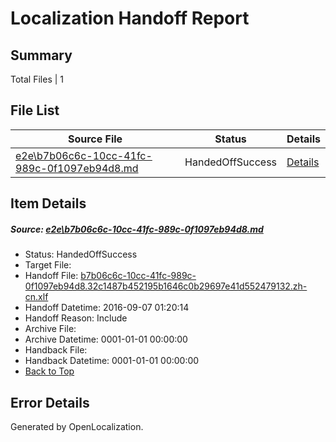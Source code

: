 # <a name='report-top'></a> Localization Handoff Report

## Summary
 Total Files | 1

## File List
 Source File | Status | Details 
 ----------- | ------ | ------- 
 [e2e\b7b06c6c-10cc-41fc-989c-0f1097eb94d8.md](https://github.com/OpenLocalizationTestOrg/ol-test0/blob/d3ef908b4ad7a1bf730e6e179943a5fed140977f/e2e/b7b06c6c-10cc-41fc-989c-0f1097eb94d8.md) | HandedOffSuccess | [Details](#2b2edeb3207fdd67338e433be486a8710a2b84ff1)

## Item Details
##### <a name='2b2edeb3207fdd67338e433be486a8710a2b84ff1'></a> Source: [e2e\b7b06c6c-10cc-41fc-989c-0f1097eb94d8.md](https://github.com/OpenLocalizationTestOrg/ol-test0/blob/d3ef908b4ad7a1bf730e6e179943a5fed140977f/e2e/b7b06c6c-10cc-41fc-989c-0f1097eb94d8.md)
* Status: HandedOffSuccess
* Target File: 
* Handoff File: [b7b06c6c-10cc-41fc-989c-0f1097eb94d8.32c1487b452195b1646c0b29697e41d552479132.zh-cn.xlf](https://github.com/OpenLocalizationTestOrg/ol-test0-handoff/blob/3b1bef2533a8380dd24896735f69bc862479e8c0/ol-handoff/OpenLocalizationTestOrg/ol-test0-zhcn/ci/ht/b7b06c6c-10cc-41fc-989c-0f1097eb94d8.32c1487b452195b1646c0b29697e41d552479132.zh-cn.xlf)
* Handoff Datetime: 2016-09-07 01:20:14
* Handoff Reason: Include
* Archive File: 
* Archive Datetime: 0001-01-01 00:00:00
* Handback File: 
* Handback Datetime: 0001-01-01 00:00:00
* [Back to Top](#report-top)


## Error Details

Generated by OpenLocalization.
